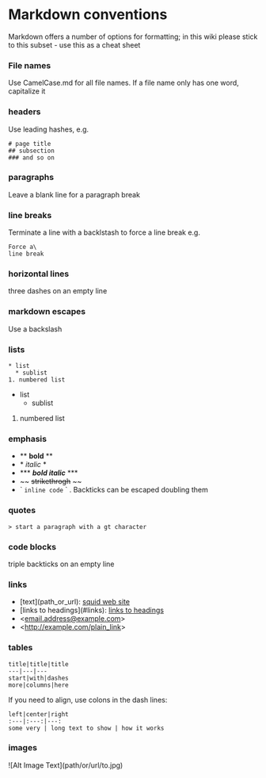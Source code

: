 # Markdown conventions

Markdown offers a number of options for formatting; in this wiki
please stick to this subset - use this as a cheat sheet

### File names
Use CamelCase.md for all file names. If a file name only has one word,
capitalize it
### headers
Use leading hashes, e.g.
```
# page title
## subsection
### and so on
```
### paragraphs
Leave a blank line for a paragraph break

### line breaks
Terminate a line with a backlstash to force a line break
e.g.
```
Force a\
line break
```

### horizontal lines
three dashes on an empty line

### markdown escapes
Use a backslash

### lists
```
* list
  * sublist
1. numbered list
```
* list
  * sublist
1. numbered list

### emphasis
* \** **bold** \**
* \* *italic* \*
* \*** ***bold italic*** \***
* \~~ ~~strikethrogh~~ \~~
* \` `inline code` \` . Backticks can be escaped doubling them

### quotes
```
> start a paragraph with a gt character
```

### code blocks
triple backticks on an empty line

### links
* \[text](path_or_url): [squid web site](http://www.squid-cache.org/)
* \[links to headings](#links): [links to headings](#quotes) 
* \<<email.address@example.com>\>
* \<<http://example.com/plain_link>\>

### tables

```
title|title|title
---|---|---
start|with|dashes
more|columns|here
```
If you need to align, use colons in the dash lines:
```
left|center|right
:---|:---:|---:
some very | long text to show | how it works
```

### images
!\[Alt Image Text](path/or/url/to.jpg)